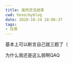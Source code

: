 ```yaml
---
title: 虽然还没结束
cwd: hexo/myblog
date: 2020-10-24 18:06:37
tags:
- 日常
---
```


基本上可以断言自己就三题了（

为什么我还是这么弱啊QAQ

